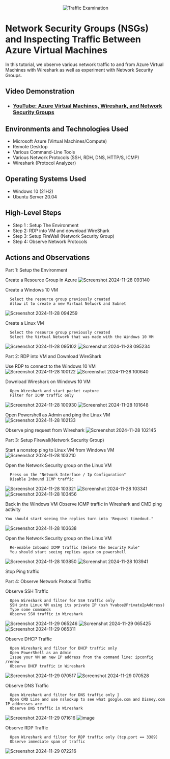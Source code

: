 <p align="center">
<img src="https://i.imgur.com/Ua7udoS.png" alt="Traffic Examination"/>
</p>

<h1>Network Security Groups (NSGs) and Inspecting Traffic Between Azure Virtual Machines</h1>
In this tutorial, we observe various network traffic to and from Azure Virtual Machines with Wireshark as well as experiment with Network Security Groups. <br />


<h2>Video Demonstration</h2>

- ### [YouTube: Azure Virtual Machines, Wireshark, and Network Security Groups](https://www.youtube.com)

<h2>Environments and Technologies Used</h2>

- Microsoft Azure (Virtual Machines/Compute)
- Remote Desktop
- Various Command-Line Tools
- Various Network Protocols (SSH, RDH, DNS, HTTP/S, ICMP)
- Wireshark (Protocol Analyzer)

<h2>Operating Systems Used </h2>

- Windows 10 (21H2)
- Ubuntu Server 20.04

<h2>High-Level Steps</h2>

- Step 1 : Setup The Environment
- Step 2: RDP into VM and download WireShark
- Step 3: Setup FireWall (Network Security Group)
- Step 4: Observe Network Protocols

<h2>Actions and Observations</h2>

Part 1: Setup the Environment 

Create a Resource Group in Azure
![Screenshot 2024-11-28 093140](https://github.com/user-attachments/assets/b85e0a11-b208-4813-8cc6-80ad3b6bd837)


Create a Windows 10 VM
```
  Select the resource group previously created 
  Allow it to create a new Virtual Network and Subnet
```
![Screenshot 2024-11-28 094259](https://github.com/user-attachments/assets/4f76cbf0-6cd2-40a3-90f5-6396994edbb0)


Create a Linux VM
```
  Select the resource group previously created 
  Select the Virtual Network that was made with the Windows 10 VM
```
![Screenshot 2024-11-28 095102](https://github.com/user-attachments/assets/1d1f4952-212a-478c-97b0-ce920288ea64)
![Screenshot 2024-11-28 095234](https://github.com/user-attachments/assets/813c6544-67dc-43b0-bef8-5404ac219bb4)




 Part 2: RDP into VM and Download WireShark 

Use RDP to connect to the Windows 10 VM
![Screenshot 2024-11-28 100122](https://github.com/user-attachments/assets/1732a255-9beb-45e7-ad95-c29f3537c41d)
![Screenshot 2024-11-28 100640](https://github.com/user-attachments/assets/9294ff34-d977-4d9a-af46-6b8e72b74a37)


Download Wireshark on Windows 10 VM
```
  Open Wireshark and start packet capture
  Filter for ICMP traffic only
```
![Screenshot 2024-11-28 100930](https://github.com/user-attachments/assets/437a3ea7-14f5-4338-baf3-147fc50ef5aa)
![Screenshot 2024-11-28 101648](https://github.com/user-attachments/assets/81c5c11e-57ad-4acb-bef1-10bcb709de31)


  
Open Powershell as Admin and ping the Linux VM 
![Screenshot 2024-11-28 102133](https://github.com/user-attachments/assets/930b1a57-338c-4cf9-8ad3-55817244dd30)


Observe ping request from Wireshark
![Screenshot 2024-11-28 102145](https://github.com/user-attachments/assets/795afa3b-0294-49eb-a3e0-7f7cb3a84e6c)



Part 3: Setup Firewall(Network Security Group)

Start a nonstop ping to Linux VM from Windows VM
![Screenshot 2024-11-28 103210](https://github.com/user-attachments/assets/a7311d1a-3cc5-4d10-bb9a-6d7132769dd2)


Open the Network Security group on the Linux VM
```
  Press on the "Network Interface / Ip Configuration"
  Disable Inbound ICMP traffic
```
![Screenshot 2024-11-28 103321](https://github.com/user-attachments/assets/b1b0e206-ba4c-410e-873e-e95c76dda9ac)
![Screenshot 2024-11-28 103341](https://github.com/user-attachments/assets/ec9b0770-c6a9-465f-af8f-e5b33a5fe862)
![Screenshot 2024-11-28 103456](https://github.com/user-attachments/assets/0c57767b-3118-41cb-b046-7aa9a3c73ee0)



Back in the Windows VM Observe ICMP traffic in Wireshark and CMD ping activity 
```
You should start seeing the replies turn into 'Request timedout."
```
![Screenshot 2024-11-28 103638](https://github.com/user-attachments/assets/316c01a0-da4c-46ce-9053-af6ee78e2681)



Open the Network Security group on the Linux VM
```
  Re-enable Inbound ICMP traffic (Delete the Security Rule"
  You should start seeing replies again on powershell
```
![Screenshot 2024-11-28 103850](https://github.com/user-attachments/assets/922e1f36-6bbd-4f5c-a9da-0bcdb79f67c9)
![Screenshot 2024-11-28 103941](https://github.com/user-attachments/assets/2842845e-86e8-4f6c-875c-9274f9d82ae7)


Stop Ping traffic


<p>
Part 4: Observe Network Protocol Traffic

Observe SSH Traffic
```
  Open Wireshark and filter for SSH traffic only
  SSH into Linux VM using its private IP (ssh Yvaboe@PrivateIpAddress)
  Type some commands
  Observe SSH traffic in Wireshark
```
![Screenshot 2024-11-29 065246](https://github.com/user-attachments/assets/856231e8-b84b-4ca5-8d9e-5a84fd8dd8f7)
![Screenshot 2024-11-29 065425](https://github.com/user-attachments/assets/a103d70d-44bb-42fe-9dae-e4b7dc37ea7d)
![Screenshot 2024-11-29 065311](https://github.com/user-attachments/assets/7480ceab-0930-480b-941a-0bbac71a0853)


Observe DHCP Traffic 
```
  Open Wireshark and filter for DHCP traffic only
  Open PowerShell as an Admin 
  Issue your VM an new IP address from the command line: ipconfig /renew
  Observe DHCP traffic in Wireshark
```
![Screenshot 2024-11-29 070517](https://github.com/user-attachments/assets/d3962bee-a498-4e0a-96cc-a03782147814)
![Screenshot 2024-11-29 070528](https://github.com/user-attachments/assets/cbd9e551-b7d5-4ea5-8b43-03f56462fbff)


Observe DNS Traffic
```
  Open Wireshark and filter for DNS traffic only ]
  Open CMD Line and use nslookup to see what google.com and Disney.com IP addresses are 
  Observe DNS traffic in Wireshark
```
![Screenshot 2024-11-29 071616](https://github.com/user-attachments/assets/68579837-8158-45a3-924c-2079a4751d60)
![image](https://github.com/user-attachments/assets/d4205455-cfde-4035-a98c-1c44106832a7)



Observe RDP Traffic 
```
  Open Wireshark and filter for RDP traffic only (tcp.port == 3389)
  Observe immediate spam of traffic
```
![Screenshot 2024-11-29 072216](https://github.com/user-attachments/assets/33ea6fe6-1432-4475-bc71-4c24528e7e61)


</p>
<br />
